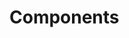 <!-- Space: Projects -->
<!-- Parent: TemplateProject -->
<!-- Title: Components TemplateProject -->
<!-- Label: TemplateProject -->
<!-- Label: Project -->
<!-- Label: Components -->
<!-- Include: disclaimer.md -->
<!-- Include: ac:toc -->

# Components
